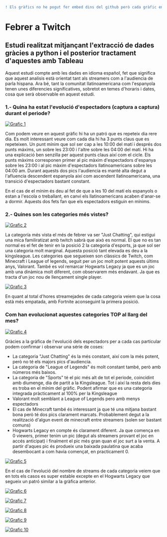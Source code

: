 ```diff
! Els gràfics no he pogut fer embed dins del github però cada gràfic en cas de clicar-hi et porta al gràfic publicat a Tableau.
```
# Febrer a Twitch
## Estudi realitzat mitjançant l'extracció de dades gràcies a python i el posterior tractament d'aquestes amb Tableau
Aquest estudi compte amb les dades en idioma español, fet que significa que aquest analisis està orientat tant als streamers com a l'audiencia de parla hispana. Ara bé, tant la comunitat llatinoamericana com l'espanyola tenen unes diferencies significatives, sobretot en temes d'horaris i dates, cosa que serà observable en aquest estudi.

### 1.- Quina ha estat l'evolució d'espectadors (captura a captura) durant el periode?
[![Grafic 1](https:&#47;&#47;public.tableau.com&#47;static&#47;images&#47;Ev&#47;EvolucinumerodespectadorsfebrerTwitch&#47;Dashboard1&#47;1_rss.png)](https://public.tableau.com/views/EvolucinumerodespectadorsfebrerTwitch/Dashboard1?:language=es-ES&publish=yes&:display_count=n&:origin=viz_share_link)

Com podem veure en aquest gràfic hi ha un patró que es repeteix dia rere dia. Es molt interessant veure com cada dia hi ha 3 punts claus que es repeteixen. Un punt mínim que sol ser cap a les 10:00 del matí i després dos punts máxims, un sobre les 23:00 i l'altre sobre les 04:00 del matí. Hi ha una explicació ben senzilla per aquest punts claus així com el cicle. Els punts màxims corresponen primer al pic màxim d'espectadors d'espanya sobre les 23:00 i al pic màxim d'espectadors llatinoamericans sobre les 04:00 am. Durant aquests dos pics l'audiencia es manté alta degut a l'afluencia descendent espanyola així com ascendent llatinoamericana, una transició d'espectadors bastant constant.

En el cas de el mínim és deu al fet de que a les 10 del matí els espanyols o estan a l'escola o treballant, en canvi els llatinoamericans acaben d'anar-se a dormir. Aquests dos fets fan que els espectadors estiguin en mínims.

### 2.- Quines son les categoríes més vistes?
[![Grafic 2](https:&#47;&#47;public.tableau.com&#47;static&#47;images&#47;Ju&#47;Juegosmsvistos&#47;Dashboard1&#47;1_rss.png)](https://public.tableau.com/views/Juegosmsvistos/Dashboard1?:language=es-ES&publish=yes&:display_count=n&:origin=viz_share_link)

La categoría més vista el més de febrer va ser "Just Chatting", qui estigui una mica familiratizat amb twitch sabrà que això es normal. El que no es tan normal es el fet de tenir en la posició 2 la categoria d'esports, ja que sol ser una categoria molt marginal. Aquesta posició tant elevada es deu a la kingsleague. Les categories que segueixen son clàssics de Twitch, com Minecraft i League of legends, seguit per un joc molt potent aquests últims anys, Valorant. També es vol remarcar Hogwarts Legacy ja que es un joc amb una dinàmica molt diferent, com observarem més endavant. Ja que es tracta d'un joc nou de llençament single player.

[![Grafic 3](https:&#47;&#47;public.tableau.com&#47;static&#47;images&#47;Ju&#47;Juegosmsstreameados&#47;Dashboard2&#47;1_rss.png)](https://public.tableau.com/views/Juegosmsstreameados/Dashboard2?:language=es-ES&:display_count=n&:origin=viz_share_link)

En quant al total d'hores streamejades de cada categoria veiem que la cosa està més empatada, amb Fortnite aconseguint la primera posició. 

### Com han evolucionat aquestes categories TOP al llarg del mes?
[![Grafic 4](https:&#47;&#47;public.tableau.com&#47;static&#47;images&#47;Ev&#47;Evolucionespectadoresjuegos&#47;Dashboard1&#47;1_rss.png)](https://public.tableau.com/views/Evolucionespectadoresjuegos/Hoja1?:language=es-ES&publish=yes&:display_count=n&:origin=viz_share_link)

Gràcies a la gràfica de l'evolució dels espectadors per a cada cas particular podem confirmar i observar una série de coses:

   * La categoria "Just Chatting" és la més constant, així com la més potent, però no té els majors pics d'audiencia.
   * La categoria de "League of Legends" és molt constant també, però amb números més baixos.
   * La categoria de "Sports" té el pic més alt de tot el periode, coincidint amb diumenge, dia de partit a la Kingsleague. Tot i així la resta dels dies es troba en       el mínim del gràfic. Podent afirmar que es una categoria integrada pràcticament al 100% per la Kingsleague
   * Valorant molt semblant a League of Legends pero amb menys espectadors
   * El cas de Minecraft també és interessant ja que té una mitjana bastant bona però té dos pics clarament marcats. Probablement degut a la realització d'algun event      de minecraft entre streamers (solen ser bastant comuns)
   * Hogwarts Legacy en compte és clarament diferent. Ja que comença en 0 viewers, primer tenim un pic (degut als streamers provant el joc en accés anticipat) i            finalment el pic més gran quan el joc surt a la venta. A partir d'aques pic és produeix una baixada paulatina que acaba desembocant a com havia començat, en            practicament 0.
     
[![Grafic 5](https:&#47;&#47;public.tableau.com&#47;static&#47;images&#47;Ev&#47;Evolucioncantidaddestreamsdelosjuegosmsvistos&#47;Dashboard2&#47;1_rss.png)](https://public.tableau.com/views/Evolucioncantidaddestreamsdelosjuegosmsvistos/Dashboard2?:language=es-ES&publish=yes&:display_count=n&:origin=viz_share_link)

En el cas de l'evolució del nombre de streams de cada categoria veiem que en tots els casos es super estable excepte en el Hogwarts Legacy que segueix un patró similar a la gràfica anterior.

[![Grafic 6](https:&#47;&#47;public.tableau.com&#47;static&#47;images&#47;Di&#47;DistribuciondelosStreamers&#47;Hoja1&#47;1_rss.png)](https://public.tableau.com/views/DistribuciondelosStreamers/Hoja1?:language=es-ES&publish=yes&:display_count=n&:origin=viz_share_link)

[![Grafic 7](https:&#47;&#47;public.tableau.com&#47;static&#47;images&#47;Di&#47;DistribuciondelosStreamerssegnintervalos2&#47;Hoja1&#47;1_rss.png)](https://public.tableau.com/views/DistribuciondelosStreamerssegnintervalos2/Hoja1?:language=es-ES&publish=yes&:display_count=n&:origin=viz_share_link)


[![Grafic 8](https:&#47;&#47;public.tableau.com&#47;static&#47;images&#47;Di&#47;Distribucindelnumerodestreamerssegunlashoras&#47;Hoja1&#47;1_rss.png)](https://public.tableau.com/views/Distribucindelnumerodestreamerssegunlashoras/Hoja1?:language=es-ES&publish=yes&:display_count=n&:origin=viz_share_link)

[![Grafic 9](https:&#47;&#47;public.tableau.com&#47;static&#47;images&#47;St&#47;Stddelosespectadores&#47;Dashboard2&#47;1_rss.png)](https://public.tableau.com/views/Stddelosespectadores/Dashboard2?:language=es-ES&publish=yes&:display_count=n&:origin=viz_share_link)

[![Grafic 10](https:&#47;&#47;public.tableau.com&#47;static&#47;images&#47;St&#47;Stdsegunlahora&#47;Dashboard1&#47;1_rss.png)](https://public.tableau.com/views/Stdsegunlahora/Dashboard1?:language=es-ES&publish=yes&:display_count=n&:origin=viz_share_link)


